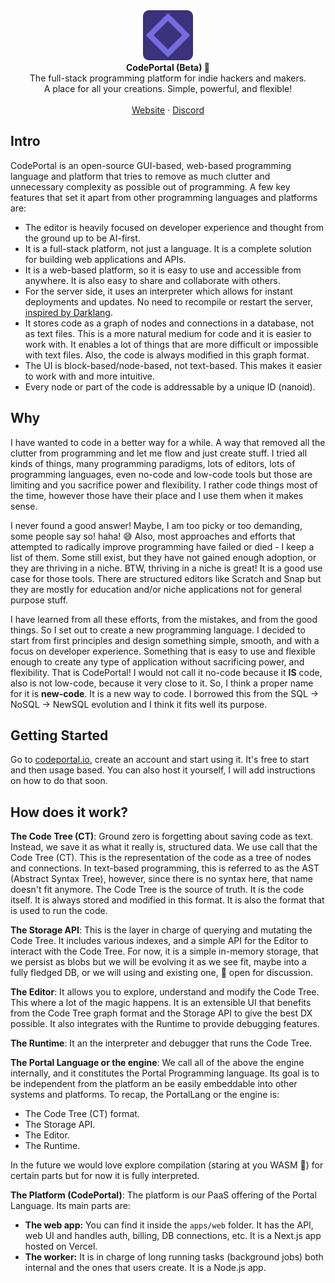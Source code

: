 <div align="center">
<img src="./apps/web/public/favicon.png" width="80" title="CodePortal logo">
</div>

<div align="center"><strong>CodePortal (Beta) 🚀</strong></div>
<div align="center">The full-stack programming platform for indie hackers and makers.<br />A place for all your creations. Simple, powerful, and flexible!</div>
<br />
<div align="center">
<a href="https://codeportal.io">Website</a>
<span> · </span>
<a href="https://codeportal.io/discord">Discord</a>
</div>

## Intro

CodePortal is an open-source GUI-based, web-based programming language and platform that tries to remove as much clutter and unnecessary complexity as possible out of programming. A few key features that set it apart from other programming languages and platforms are:

- The editor is heavily focused on developer experience and thought from the ground up to be AI-first.
- It is a full-stack platform, not just a language. It is a complete solution for building web applications and APIs.
- It is a web-based platform, so it is easy to use and accessible from anywhere. It is also easy to share and collaborate with others.
- For the server side, it uses an interpreter which allows for instant deployments and updates. No need to recompile or restart the server, [inspired by Darklang](https://blog.darklang.com/how-dark-deploys-code-in-50ms/).
- It stores code as a graph of nodes and connections in a database, not as text files. This is a more natural medium for code and it is easier to work with. It enables a lot of things that are more difficult or impossible with text files. Also, the code is always modified in this graph format.
- The UI is block-based/node-based, not text-based. This makes it easier to work with and more intuitive.
- Every node or part of the code is addressable by a unique ID (nanoid).

## Why

I have wanted to code in a better way for a while. A way that removed all the clutter from programming and let me flow and just create stuff. I tried all kinds of things, many programming paradigms, lots of editors, lots of programming languages, even no-code and low-code tools but those are limiting and you sacrifice power and flexibility. I rather code things most of the time, however those have their place and I use them when it makes sense.

I never found a good answer! Maybe, I am too picky or too demanding, some people say so! haha! 😅 Also, most approaches and efforts that attempted to radically improve programming have failed or died - I keep a list of them. Some still exist, but they have not gained enough adoption, or they are thriving in a niche. BTW, thriving in a niche is great! It is a good use case for those tools. There are structured editors like Scratch and Snap but they are mostly for education and/or niche applications not for general purpose stuff.

I have learned from all these efforts, from the mistakes, and from the good things. So I set out to create a new programming language. I decided to start from first principles and design something simple, smooth, and with a focus on developer experience. Something that is easy to use and flexible enough to create any type of application without sacrificing power, and flexibility. That is CodePortal! I would not call it no-code because it **IS** code, also is not low-code, because it very close to it. So, I think a proper name for it is **new-code**. It is a new way to code. I borrowed this from the SQL -> NoSQL -> NewSQL evolution and I think it fits well its purpose.

## Getting Started

Go to [codeportal.io](https://codeportal.io), create an account and start using it. It's free to start and then usage based. You can also host it yourself, I will add instructions on how to do that soon.

## How does it work?

**The Code Tree (CT)**: Ground zero is forgetting about saving code as text. Instead, we save it as what it really is, structured data. We use call that the Code Tree (CT). This is the representation of the code as a tree of nodes and connections. In text-based programming, this is referred to as the AST (Abstract Syntax Tree), however, since there is no syntax here, that name doesn't fit anymore. The Code Tree is the source of truth. It is the code itself. It is always stored and modified in this format. It is also the format that is used to run the code.

**The Storage API**: This is the layer in charge of querying and mutating the Code Tree. It includes various indexes, and a simple API for the Editor to interact with the Code Tree. For now, it is a simple in-memory storage, that we persist as blobs but we will be evolving it as we see fit, maybe into a fully fledged DB, or we will using and existing one, 🤔 open for discussion.

**The Editor**: It allows you to explore, understand and modify the Code Tree. This where a lot of the magic happens. It is an extensible UI that benefits from the Code Tree graph format and the Storage API to give the best DX possible. It also integrates with the Runtime to provide debugging features.

**The Runtime**: It an the interpreter and debugger that runs the Code Tree.

**The Portal Language or the engine**: We call all of the above the engine internally, and it constitutes the Portal Programming language. Its goal is to be independent from the platform an be easily embeddable into other systems and platforms. To recap, the PortalLang or the engine is:

- The Code Tree (CT) format.
- The Storage API.
- The Editor.
- The Runtime.

In the future we would love explore compilation (staring at you WASM 👀) for certain parts but for now it is fully interpreted.

**The Platform (CodePortal)**: The platform is our PaaS offering of the Portal Language. Its main parts are:

- **The web app:** You can find it inside the `apps/web` folder. It has the API, web UI and handles auth, billing, DB connections, etc. It is a Next.js app hosted on Vercel.
- **The worker:** It is in charge of long running tasks (background jobs) both internal and the ones that users create. It is a Node.js app.
